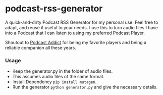 # podcast-rss-generator
A quick-and-dirty Podcast RSS Generator for my personal use. Feel free to adapt, and reuse if useful to your needs. 
I use this to turn audio files I have into a Podcast that I can listen to using my preferred Podcast Player. 

Shoutout to [Podcast Addict](https://podcastaddict.com/) for being my favorite players and being a reliable companion all these years. 

### Usage
- Keep the generator.py in the folder of audio files. 
- This assumes audio files of the same format.
- Install Dependency `pip install mutagen`.
- Run the generator `python generator.py` and give the necessary details. 

